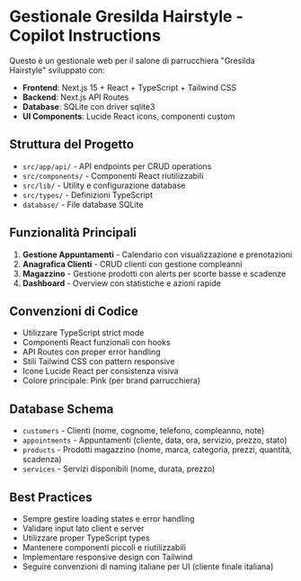 <!-- Use this file to provide workspace-specific custom instructions to Copilot. For more details, visit https://code.visualstudio.com/docs/copilot/copilot-customization#_use-a-githubcopilotinstructionsmd-file -->

# Gestionale Gresilda Hairstyle - Copilot Instructions

Questo è un gestionale web per il salone di parrucchiera "Gresilda Hairstyle" sviluppato con:

- **Frontend**: Next.js 15 + React + TypeScript + Tailwind CSS
- **Backend**: Next.js API Routes
- **Database**: SQLite con driver sqlite3
- **UI Components**: Lucide React icons, componenti custom

## Struttura del Progetto

- `src/app/api/` - API endpoints per CRUD operations
- `src/components/` - Componenti React riutilizzabili
- `src/lib/` - Utility e configurazione database
- `src/types/` - Definizioni TypeScript
- `database/` - File database SQLite

## Funzionalità Principali

1. **Gestione Appuntamenti** - Calendario con visualizzazione e prenotazioni
2. **Anagrafica Clienti** - CRUD clienti con gestione compleanni
3. **Magazzino** - Gestione prodotti con alerts per scorte basse e scadenze
4. **Dashboard** - Overview con statistiche e azioni rapide

## Convenzioni di Codice

- Utilizzare TypeScript strict mode
- Componenti React funzionali con hooks
- API Routes con proper error handling
- Stili Tailwind CSS con pattern responsive
- Icone Lucide React per consistenza visiva
- Colore principale: Pink (per brand parrucchiera)

## Database Schema

- `customers` - Clienti (nome, cognome, telefono, compleanno, note)
- `appointments` - Appuntamenti (cliente, data, ora, servizio, prezzo, stato)
- `products` - Prodotti magazzino (nome, marca, categoria, prezzi, quantità, scadenza)
- `services` - Servizi disponibili (nome, durata, prezzo)

## Best Practices

- Sempre gestire loading states e error handling
- Validare input lato client e server
- Utilizzare proper TypeScript types
- Mantenere componenti piccoli e riutilizzabili
- Implementare responsive design con Tailwind
- Seguire convenzioni di naming italiane per UI (cliente finale italiana)
